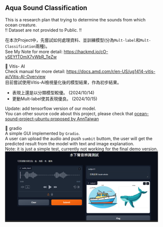 ## Aqua Sound Classification  
This is a research plan that trying to determine the sounds from which ocean creature.  
:bangbang: Dataset are not provided to Public. :bangbang:  

在本次Project中，先嘗試如何處理資料、並訓練模型(分為`Mult-label`和`Mult-Classification`兩種)。  
See My Note for more detail: https://hackmd.io/cO-vSEYfTOmX7vWbR_TeZw  

📁 Vitis- AI  
Check manual for more detail: https://docs.amd.com/r/en-US/ug1414-vitis-ai/Vitis-AI-Overview  
目前嘗試使用Vitis-Ai檢視量化後的模型結果，作為初步結果。  
* 表現上還是以分類模型較優。 (2024/10/14)  
* 更動Mult-label使其表現優良。 (2024/10/15)  

Update: add tensorflow version of our model.  
You can other source code about this project, please check that [ocean-sound-project-ubuntu proposed by AnnTaiwan](https://github.com/AnnTaiwan/ocean-sound-project-ubuntu/tree/main)

📁 gradio  
A simple GUI implemented by `Gradio`.  
A user can upload the audio and push `sumbit` buttom, the user will get the predicted result from the model with text and image explanation.  
Note: it is just a simple test, currently not working for the final demo version.
![alt text](image.png)